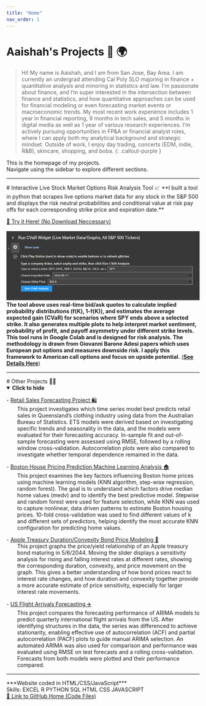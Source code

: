 ```yaml
---
title: "Home"
nav_order: 1
---
```


# Aaishah's Projects 🚀 🌍 
> Hi! My name is Aaishah, and I am from San Jose, Bay Area. I am currently an undergrad attending Cal Poly SLO majoring in finance + quantitative analysis and minoring in statistics and law. I'm passionate about finance, and I’m super interested in the intersection between finance and statistics, and how quantitative approaches can be used for financial modeling or even forecasting market events or macroeconomic trends. My most recent work experience includes 1 year in financial reporting, 9 months in tech sales, and 5 months in digital media as well as 1 year of various research experiences. I’m actively pursuing opportunities in FP&A or financial analyst roles, where I can apply both my analytical background and strategic mindset. Outside of work, I enjoy day trading, concerts (EDM, indie, R&B), skincare, shopping, and boba.
{: .callout-purple }


This is the homepage of my projects.  
Navigate using the sidebar to explore different sections.
<hr style="margin-top: 0rem; border: none; border-top: 1px solid #e1e4e8;">
# Interactive Live Stock Market Options Risk Analysis Tool 📈 
**I built a tool in python that scrapes live options market data for any stock in the S&P 500 and displays the risk neutral probabilities and conditional value at risk pay offs for each corresponding strike price and expiration date.**

<a href="https://colab.research.google.com/drive/1FdBUBQo0pNbDS5p4-FoNMrtGmXn6fh0n?usp=sharing" class="btn btn-primary" role="button" target="_blank">🔗 Try it Here! (No Download Neccessary)</a> <br>
<br> <img src="project0/cvar_screenshot.png"> 
<br>
**The tool above uses real-time bid/ask quotes to calculate implied probability distributions (f(K), 1-f(K)), and estimates the average expected gain (CVaR) for scenarios where SPY ends above a selected strike. It also generates multiple plots to help interpret market sentiment, probability of profit, and payoff asymmetry under different strike levels. This tool runs in Google Colab and is designed for risk analysis. The methodology is drawn from Giovanni Barone Adesi papers which uses European put options and measures downside risk. I apply this framework to American call options and focus on upside potential.** <a href="./project0/">(**See Details Here**)</a>



<hr style="margin-top: 0rem; border: none; border-top: 1px solid #e1e4e8;">
# Other Projects  👩‍💻
<details id="projectDetails" open>
<summary id="toggleLabel"><strong>Click to hide</strong></summary>

<p>
- <a href="./project1/">Retail Sales Forecasting Project 🛍️</a> <br>
<span style="margin-left: 2em; display: block;">
This project investigates which time series model best predicts retail sales in Queensland’s clothing industry using data from the Australian Bureau of Statistics. ETS models were derived based on investigating specific trends and seasonality in the data, and the models were evaluated for their forecasting accuracy. In-sample fit and out-of-sample forecasting were assessed using RMSE, followed by a rolling window cross-validation. Autocorrelation plots were also compared to investigate whether temporal dependence remained in the data.
</span>
</p>

<p>
- <a href="./project2/">Boston House Pricing Prediction Machine Learning Analysis 🏠</a> <br>
<span style="margin-left: 2em; display: block;">
This project examines the key factors influencing Boston home prices using machine learning models (KNN algorithm, step-wise regression, random forest). The goal is to understand which factors drive median home values (medv) and to identify the best predictive model. Stepwise and random forest were used for feature selection, while KNN was used to capture nonlinear, data driven patterns to estimate Boston housing prices. 10-fold cross-validation was used to find different values of k and different sets of predictors, helping identify the most accurate KNN configuration for predicting home values.
</span>
</p>

<p>
- <a href="./project4/">Apple Treasury Duration/Convexity Bond Price Modeling 🍎</a> <br>
<span style="margin-left: 2em; display: block;">
This project graphs the price/yield relationship of an Apple treasury bond maturing in 5/6/2044. Moving the slider displays a sensitivity analysis for rising and falling interest rates at different rates, showing the corresponding duration, convexity, and price movement on the graph. This gives a better understanding of how bond prices react to interest rate changes, and how duration and convexity together provide a more accurate estimate of price sensitivity, especially for larger interest rate movements.
</span>
</p>

<p>
- <a href="./project5/">US Flight Arrivals Forecasting ✈️</a> <br>
<span style="margin-left: 2em; display: block;">
This project compares the forecasting performance of ARIMA models to predict quarterly international flight arrivals from the US. After identifying structures in the data, the series was differenced to achieve stationarity, enabling effective use of autocorrelation (ACF) and partial autocorrelation (PACF) plots to guide manual ARIMA selection. An automated ARIMA was also used for comparison and performance was evaluated using RMSE on test forecasts and a rolling cross-validation. Forecasts from both models were plotted and their performance compared.
</span>
</p>

</details>

<script>
const details = document.getElementById('projectDetails');
const label = document.getElementById('toggleLabel');

details.addEventListener('toggle', () => {
label.innerHTML = details.open
? '<strong>🔽 Click to hide</strong>'
: '<strong>▶️ Click to show</strong>';
}); 
</script>

<hr style="margin-top: 0rem; border: none; border-top: 1px solid #e1e4e8;">
***Website coded in HTML/CSS/JavaScript***
<span style="display:block">
Skills: <span class="label label-excel">EXCEL</span>
<span class="label label-r">R</span>
<span class="label label-python">PYTHON</span>
<span class="label label-sql">SQL</span>
<span class="label label-html">HTML</span>
<span class="label label-css">CSS</span>
<span class="label label-js">JAVASCRIPT</span>
</span>
<a href="https://github.com/aaishahaslam/projects/tree/main?tab=readme-ov-file" class="btn btn-secondary" role="button" target="_blank">🔗 Link to GitHub Home (Code Files)</a>

